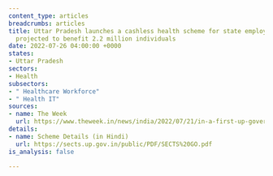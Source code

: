 ```yaml
---
content_type: articles
breadcrumbs: articles
title: Uttar Pradesh launches a cashless health scheme for state employees which is
  projected to benefit 2.2 million individuals
date: 2022-07-26 04:00:00 +0000
states:
- Uttar Pradesh
sectors:
- Health
subsectors:
- " Healthcare Workforce"
- " Health IT"
sources:
- name: The Week
  url: https://www.theweek.in/news/india/2022/07/21/in-a-first-up-government-offers-cashless-health-benefits-to-employees.html
details:
- name: Scheme Details (in Hindi)
  url: https://sects.up.gov.in/public/PDF/SECTS%20GO.pdf
is_analysis: false

---
```

